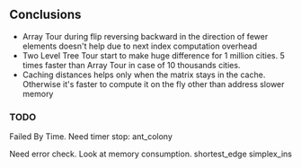 
## Conclusions

- Array Tour during flip reversing backward in the direction of fewer elements
doesn't help due to next index computation overhead
- Two Level Tree Tour start to make huge difference for 1 million cities. 5 times
faster than Array Tour in case of 10 thousands cities.
- Caching distances helps only when the matrix stays in the cache. Otherwise
it's faster to compute it on the fly other than address slower memory


### TODO

Failed By Time. Need timer stop:
ant_colony

Need error check. Look at memory consumption.
shortest_edge
simplex_ins